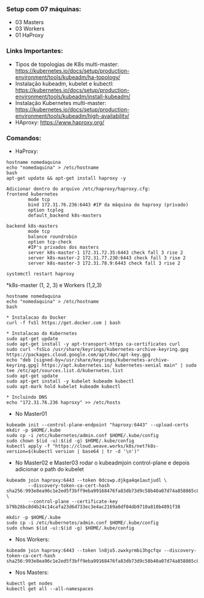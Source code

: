

### Setup com 07 máquinas:

* 03 Masters
* 03 Workers
* 01 HaProxy


### Links Importantes: 
* Tipos de topologias de K8s multi-master: https://kubernetes.io/docs/setup/production-environment/tools/kubeadm/ha-topology/
* Instalação kubeadm, kubelet e kubectl: https://kubernetes.io/docs/setup/production-environment/tools/kubeadm/install-kubeadm/
* Instalação Kubernetes multi-master: https://kubernetes.io/docs/setup/production-environment/tools/kubeadm/high-availability/
* HAproxy: https://www.haproxy.org/

### Comandos:

* HaProxy:
```
hostname nomedaquina
echo "nomedaquina" > /etc/hostname
bash
apt-get update && apt-get install haproxy -y

Adicionar dentro do arquivo /etc/haproxy/haproxy.cfg:
frontend kubernetes
        mode tcp
        bind 172.31.76.236:6443 #IP da máquina do haproxy (privado)
        option tcplog
        default_backend k8s-masters

backend k8s-masters
        mode tcp
        balance roundrobin
        option tcp-check
		#IP's privados dos masters
        server k8s-master-1 172.31.72.35:6443 check fall 3 rise 2
        server k8s-master-2 172.31.77.230:6443 check fall 3 rise 2
        server k8s-master-3 172.31.78.9:6443 check fall 3 rise 2
		
systemctl restart haproxy
```

*k8s-master (1, 2, 3) e Workers (1,2,3)
```
hostname nomedaquina
echo "nomedaquina" > /etc/hostname
bash

* Instalacao do Docker
curl -f fsSl https://get.docker.com | bash 

* Instalacao do Kubernetes
sudo apt-get update
sudo apt-get install -y apt-transport-https ca-certificates curl
sudo curl -fsSLo /usr/share/keyrings/kubernetes-archive-keyring.gpg https://packages.cloud.google.com/apt/doc/apt-key.gpg
echo "deb [signed-by=/usr/share/keyrings/kubernetes-archive-keyring.gpg] https://apt.kubernetes.io/ kubernetes-xenial main" | sudo tee /etc/apt/sources.list.d/kubernetes.list
sudo apt-get update
sudo apt-get install -y kubelet kubeadm kubectl
sudo apt-mark hold kubelet kubeadm kubectl

* Incluindo DNS
echo "172.31.76.236 haproxy" >> /etc/hosts
```


* No Master01
```
kubeadm init --control-plane-endpoint "haproxy:6443" --upload-certs
mkdir -p $HOME/.kube
sudo cp -i /etc/kubernetes/admin.conf $HOME/.kube/config
sudo chown $(id -u):$(id -g) $HOME/.kube/config
kubectl apply -f "https://cloud.weave.works/k8s/net?k8s-version=$(kubectl version | base64 | tr -d '\n')"
```


* No Master02 e Master03 rodar o kubeadmjoin control-plane e depois adicionar o path do kubelet
```
kubeadm join haproxy:6443 --token 0dcswp.djkga4qe1autjudl \
        --discovery-token-ca-cert-hash sha256:993e8ea96c1e2ed5f3bff9eba99168476fa83db73d9c58b40a07d74a858865c8 \
        --control-plane --certificate-key b79b28bc8d4b24c14cafa23d6d733ec3e4ac2169a0df04db9710a810b4891f38
 
mkdir -p $HOME/.kube
sudo cp -i /etc/kubernetes/admin.conf $HOME/.kube/config
sudo chown $(id -u):$(id -g) $HOME/.kube/config
```


* Nos Workers:
```
kubeadm join haproxy:6443 --token ln8jo5.zwxkyrmbi3hgcfqv --discovery-token-ca-cert-hash sha256:993e8ea96c1e2ed5f3bff9eba99168476fa83db73d9c58b40a07d74a858865c8
```

* Nos Masters:
```
kubectl get nodes
kubectl get all --all-namespaces
```

